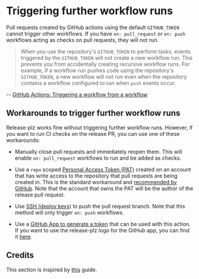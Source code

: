 # Triggering further workflow runs

Pull requests created by GitHub actions using the default `GITHUB_TOKEN` cannot
trigger other workflows.
If you have `on: pull_request` or `on: push` workflows acting as checks on pull
requests, they will not run.

> When you use the repository's `GITHUB_TOKEN` to perform tasks, events triggered
by the `GITHUB_TOKEN` will not create a new workflow run.
This prevents you from accidentally creating recursive workflow runs.
For example, if a workflow run pushes code using the repository's `GITHUB_TOKEN`,
a new workflow will not run even when the repository contains a workflow
configured to run when `push` events occur.

-- [GitHub Actions: Triggering a workflow from a workflow](https://docs.github.com/en/actions/using-workflows/triggering-a-workflow#triggering-a-workflow-from-a-workflow)

## Workarounds to trigger further workflow runs

Release-plz works fine without triggering further workflow runs.
However, if you want to run CI checks on the release PR, you can use one of these workarounds:

- Manually close pull requests and immediately reopen them.
  This will enable `on: pull_request` workflows to run and be added as checks.

- Use a `repo` scoped
  [Personal Access Token (PAT)](https://docs.github.com/en/github/authenticating-to-github/creating-a-personal-access-token)
  created on an account that has write access to the repository that pull requests are being
  created in. This is the standard workaround and
  [recommended by GitHub](https://docs.github.com/en/actions/using-workflows/triggering-a-workflow#triggering-a-workflow-from-a-workflow).
  Note that the account that owns the PAT will be the author of the release pull request.

- Use [SSH (deploy keys)](#push-using-ssh-deploy-keys) to push the pull request branch.
  Note that this method will only trigger `on: push` workflows.

- Use a
  [GitHub App to generate a token](https://github.com/peter-evans/create-pull-request/blob/main/docs/concepts-guidelines.md#authenticating-with-github-app-generated-tokens)
  that can be used with this action.
  If you want to use the release-plz logo for the GitHub app, you can find it [here](../assets/robot_head.jpeg).

## Credits

This section is inspired by
[this](https://github.com/peter-evans/create-pull-request/blob/main/docs/concepts-guidelines.md#triggering-further-workflow-runs)
guide.
